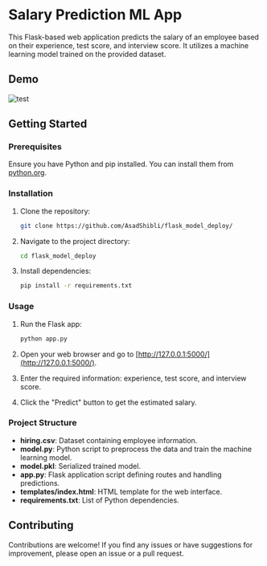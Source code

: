 # Salary Prediction ML App

This Flask-based web application predicts the salary of an employee based on their experience, test score, and interview score. It utilizes a machine learning model trained on the provided dataset.

## Demo

![test](https://github.com/AsadShibli/flask_model_deploy/assets/119102237/ad4eccd5-39d5-44cf-9c8d-164de475e8e2)

## Getting Started

### Prerequisites

Ensure you have Python and pip installed. You can install them from [python.org](https://www.python.org/downloads/).

### Installation

1. Clone the repository:

    ```bash
    git clone https://github.com/AsadShibli/flask_model_deploy/
    ```

2. Navigate to the project directory:

    ```bash
    cd flask_model_deploy
    ```

3. Install dependencies:

    ```bash
    pip install -r requirements.txt
    ```

### Usage

1. Run the Flask app:

    ```bash
    python app.py
    ```

2. Open your web browser and go to [http://127.0.0.1:5000/](http://127.0.0.1:5000/).

3. Enter the required information: experience, test score, and interview score.

4. Click the "Predict" button to get the estimated salary.

### Project Structure

- **hiring.csv**: Dataset containing employee information.
- **model.py**: Python script to preprocess the data and train the machine learning model.
- **model.pkl**: Serialized trained model.
- **app.py**: Flask application script defining routes and handling predictions.
- **templates/index.html**: HTML template for the web interface.
- **requirements.txt**: List of Python dependencies.

## Contributing

Contributions are welcome! If you find any issues or have suggestions for improvement, please open an issue or a pull request.

